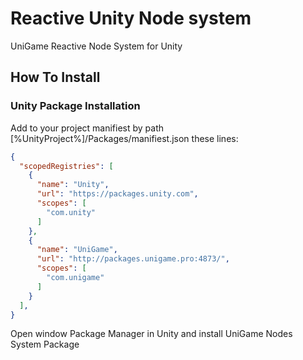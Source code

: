 # Reactive Unity Node system

UniGame Reactive Node System for Unity

## How To Install

### Unity Package Installation

Add to your project manifiest by path [%UnityProject%]/Packages/manifiest.json these lines:

```json
{
  "scopedRegistries": [
    {
      "name": "Unity",
      "url": "https://packages.unity.com",
      "scopes": [
        "com.unity"
      ]
    },
    {
      "name": "UniGame",
      "url": "http://packages.unigame.pro:4873/",
      "scopes": [
        "com.unigame"
      ]
    }
  ],
}
```
Open window Package Manager in Unity and install UniGame Nodes System Package
